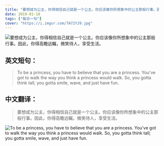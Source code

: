 ```yaml
---
title: "要想成为公主，你得相信自己就是一个公主。你应该像你所想象中的公主那般行事。因此，你得高瞻远瞩，微笑待人，享受生活。"
date: 2019-01-10
tags: ["每日一句"]
cover: "https://i.imgur.com/7A72YJ9.jpg"
---
```


![要想成为公主，你得相信自己就是一个公主。你应该像你所想象中的公主那般行事。因此，你得高瞻远瞩，微笑待人，享受生活。](https://i.imgur.com/YcVmp4W.jpg)

## 英文短句：
> To be a princess, you have to believe that you are a princess. You've got to walk the way you think a princess would walk. So, you gotta think tall; you gotta smile, wave, and just have fun.

<!--more-->

## 中文翻译：
> 要想成为公主，你得相信自己就是一个公主。你应该像你所想象中的公主那般行事。因此，你得高瞻远瞩，微笑待人，享受生活。

![To be a princess, you have to believe that you are a princess. You've got to walk the way you think a princess would walk. So, you gotta think tall; you gotta smile, wave, and just have fun.](https://i.imgur.com/q6jDC1a.jpg)

